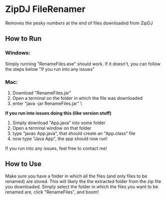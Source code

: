# ZipDJ FileRenamer
Removes the pesky *numbers* at the end of files downloaded from ZipDJ

## How to Run

### Windows:  
Simply running "RenameFiles.exe" should work. If it doesn't, you can follow the steps below "If you run into any issues"
### Mac:
 1) Download "RenameFiles.jar"
 2) Open a terminal on the folder in which the file was downloaded
 3) enter "java -jar RenameFiles.jar" \
    <!--->
<b>If you run into issues doing this (like version stuff)</b>
 1) Simply download "App.java" into some folder
 2) Open a terminal window on that folder
 3) type "javac App.java", that should create an "App.class" file
 4) now type "Java App", the app should now run! 

If you run into any issues, feel free to contact me!
    

## How to Use
Make sure you have a folder in which all the files (and only files to be renamed) are stored.
This will likely the the extracted folder from the zip file you downloaded.
Simply select the folder in which the files you want to be renamed are, click "RenameFiles", and boom!
